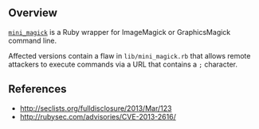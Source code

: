 ## Overview

[`mini_magick`](https://rubygems.org/gems/mini_magick) is a Ruby wrapper for ImageMagick or GraphicsMagick command line.

Affected versions contain a flaw in `lib/mini_magick.rb` that allows remote attackers to execute commands via a URL that contains a `;` character.

## References

- http://seclists.org/fulldisclosure/2013/Mar/123
- http://rubysec.com/advisories/CVE-2013-2616/
